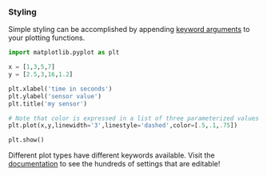 ### Styling

Simple styling can be accomplished by appending [keyword arguments](http://matplotlib.org/2.1.0/api/_as_gen/matplotlib.lines.Line2D.html#matplotlib.lines.Line2D.set_color) to your plotting functions.

```python
import matplotlib.pyplot as plt

x = [1,3,5,7]
y = [2.5,3,16,1.2]

plt.xlabel('time in seconds')
plt.ylabel('sensor value')
plt.title('my sensor')

# Note that color is expressed in a list of three parameterized values for Red, Green, and Blue. 0 is none, 1 is all, .5 is half. 
plt.plot(x,y,linewidth='3',linestyle='dashed',color=[.5,.1,.75])

plt.show()
```

Different plot types have different keywords available. Visit the [documentation](http://www.matplotlib.org) to see the hundreds of settings that are editable! 

